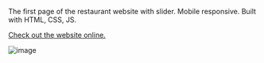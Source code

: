 The first page of the restaurant website with slider. Mobile responsive. Built with HTML, CSS, JS.

[Check out the website online.](https://dmitryvelichko.github.io/green-foods-website-js/)

![image](https://user-images.githubusercontent.com/42185328/120461232-82b5c180-c3a2-11eb-9cea-131abe0cb542.png)
